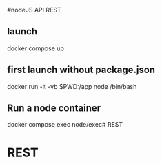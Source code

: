#nodeJS API REST

## launch 


docker compose up 

## first  launch without package.json

docker run -it -vb $PWD:/app node /bin/bash

## Run a node container 

docker compose exec node/exec# REST
# REST
